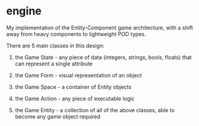 engine
======

My implementation of the Entity-Component game architecture, with a shift away from heavy components to lightweight POD types.

There are 5 main classes in this design:

1. the Game State - any piece of data (integers, strings, bools, floats) that can represent a single attribute

2. the Game Form - visual representation of an object

3. the Game Space - a container of Entity objects

4. the Game Action - any piece of executable logic

5. the Game Entity - a collection of all of the above classes, able to become any game object required